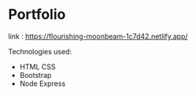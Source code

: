 # Portfolio
link : <a href="https://flourishing-moonbeam-1c7d42.netlify.app/" target="blank_">https://flourishing-moonbeam-1c7d42.netlify.app/</a>

Technologies used:
<ul>
  <li>HTML CSS</li>
  <li>Bootstrap</li>
  <li>Node Express</li>
</ul>
